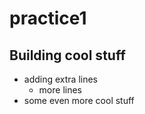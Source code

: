 # practice1 
## Building cool stuff
- adding extra lines
  - more lines
- some even more cool stuff 
